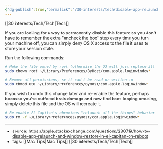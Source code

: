 ```yaml
---
{"dg-publish":true,"permalink":"/30-interests/tech/disable-app-relaunch-and-window-restore-on-mac/","dgHomeLink":true,"dgPassFrontmatter":false}
---
```


[[30 interests/Tech/Tech|Tech]]

If you are looking for a way to permanently disable this feature so you don't have to remember the extra "uncheck the box" step every time you turn your machine off, you can simply deny OS X access to the file it uses to store your session state.

Run the following commands:

```bash
# Make the file owned by root (otherwise the OS will just replace it)
sudo chown root ~/Library/Preferences/ByHost/com.apple.loginwindow*

# Remove all permissions, so it can't be read or written to
sudo chmod 000 ~/Library/Preferences/ByHost/com.apple.loginwindow*
```

If you wish to undo this change later and re-enable the feature, perhaps because you've suffered brain damage and now find boot-looping amusing, simply delete this file and the OS will recreate it.

```bash
# Re-enable El Capitan's obnoxious "relaunch all the things" behavior
sudo rm -f ~/Library/Preferences/ByHost/com.apple.loginwindow*
```

---
* source: https://apple.stackexchange.com/questions/230719/how-to-disable-app-relaunch-and-window-restore-in-el-capitan-on-reboot
* tags: [[Mac Tips|Mac Tips]] [[30 interests/Tech/Tech|Tech]]
